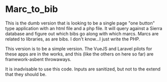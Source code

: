 # Marc_to_bib
This is the dumb version that is looking to be a single page "one button" type application with an html file and a php file. It will query against a Sierra database and figure out which bibs go along with which marcs. Marcs are related to libraries, as are bibs. I don't know...I just write the PHP.

This version is to be a simple version. The VueJS and Laravel pilots for these apps are in the works, and this (like the others on here so far) are framework-asbent throwaways. 

It is inadvisable to use this code. Inputs are sanitized, but not to the extend that they should be. 
